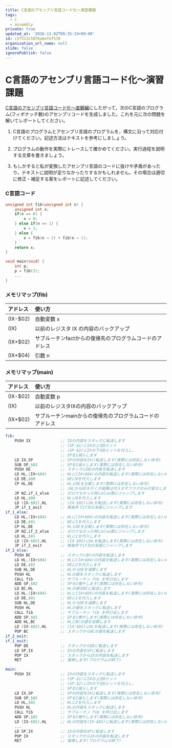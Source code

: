 ```yaml
---
title: C言語のアセンブリ言語コード化〜演習課題
tags:
  - C
  - assembly
private: true
updated_at: '2016-11-02T09:35:33+09:00'
id: c37513c5076abefef539
organization_url_name: null
slide: false
ignorePublish: false
---
```

# C言語のアセンブリ言語コード化〜演習課題

[C言語のアセンブリ言語コード化〜直観編](http://qiita.com/zacky1972/items/86741d1ac6939795784f)にしたがって，次のC言語のプログラム(フィボナッチ数)のアセンブリコードを生成しました。これを元に次の問題を解いてレポートしてください。

1. C言語のプログラムとアセンブリ言語のプログラムを，構文に沿って対応付けてください。記述方法はテキストを参考にしましょう。

2. プログラムの動作を実際にトレースして確かめてください。実行過程を説明する文章を書きましょう。

3. もしかすると私が変換したアセンブリ言語のコードに抜けや矛盾があったり，テキストに説明が足りなかったりするかもしれません。その場合は適切に修正・補足する案をレポートに記述してください。

### C言語コード

```c:fib.c
unsigned int fib(unsigned int n) {
	unsigned int x;
	if(n == 0) {
		x = 0;
	} else if(n == 1) {
		x = 1;
	} else {
		x = fib(n − 2) + fib(n − 1);
	}
	return x;
}

void main(void) {
	int p;
	p = fib(2);
	...
}
```

### メモリマップ(fib)

|アドレス|使い方|
|:------|:----|
|(IX-$02)|自動変数 x|
|(IX)    |以前のレジスタ IX の内容のバックアップ|
|(IX+$02)|サブルーチンfactからの復帰先のプログラムコードのアドレス|
|(IX+$04)|引数 n|

### メモリマップ(main)

|アドレス|使い方|
|:------|:----|
|(IX-$02)|自動変数 p|
|(IX)    |以前のレジスタIXの内容のバックアップ|
|(IX+$02)|サブルーチンmainからの復帰先のプログラムコードのアドレス|


```assembly:fib.s
fib:
	PUSH IX				;; IXの内容をスタックに転送します
						;; (SP-$1)にIXの上位8ビット
						;; (SP-$2)にIXの下位8ビットを代入し，
						;; SPを2減らします
	LD IX,SP			;; SPの内容をIXに転送します(実際には存在しない命令)
	SUB SP,$02			;; SPを2減らします(実際には存在しない命令)
	PUSH DE 			;; スタックにDEの内容を転送します
	LD HL,(IX+$04)		;; HLに(IX+$04)の内容を転送します(実際には存在しない命令)
	LD DE,$00			;; DEに0を代入します
	CP HL,DE 			;; HLとDEを比較します(実際には存在しない命令)
						;; (HLからDEを引くが結果は代入せずフラグのみが変化します)
	JP NZ,if_1_else		;; ゼロでなかった時にelse節にジャンプします
	LD HL,$00			;; HLに0を代入します
	LD (IX-$02),HL 		;; (IX-$02)にHLを転送します(実際には存在しない命令)
	JP if_1_exit		;; 無条件でif文の末尾にジャンプします
if_1_else:
	LD HL,(IX+$04)		;; HLに(IX+$04)の内容を転送します(実際には存在しない命令)
	LD DE,$01			;; DEに1を代入します
	CP HL,DE 			;; HLとDEを比較します(実際には存在しない命令)
	JP NZ,if_2_else		;; ゼロでなかった時にelse節にジャンプします
	LD HL,$01			;; HLに1を代入します
	LD (IX-$02),HL 		;; (IX-$02)にHLを転送します(実際には存在しない命令)
	JP if_2_exit		;; 無条件でif文の末尾にジャンプします
if_2_else:
	PUSH BC 			;; スタックにBCの内容を転送します 
	LD HL,(IX+$04)		;; HLに(IX+$04)の内容を転送します(実際には存在しない命令)
	LD DE,$02           ;; DEに2を代入します
	SUB HL,DE 			;; HLからDEを減算します
	PUSH HL 			;; HLの値をスタックに転送します
	CALL fib 			;; サブルーチン fib を呼び出します
	ADD SP,$02			;; SPを2増やします(実際には存在しない命令)
	LD BC,HL            ;; HLの値をBCに転送します
	LD HL,(IX+$04)		;; HLに(IX+$04)の内容を転送します(実際には存在しない命令)
	LD DE,$01			;; DEに1を代入します
	SUB HL,DE 			;; HLからDEを減算します
	PUSH HL 			;; HLの値をスタックに転送します
	CALL fib 			;; サブルーチン fib を呼び出します
	ADD SP,$02			;; SPを2増やします(実際には存在しない命令)
	ADD HL,BC 			;; HLにBCの値を加算します
	LD (IX-$02),HL 		;; (IX-$02)にHLを転送します(実際には存在しない命令)
	POP BC 				;; スタックからBCの値を転送します
if_2_exit:	
if_1_exit:
	POP DE 				;; スタックからDEに転送します
	LD SP,IX			;; IXの内容をSPに転送します
	POP IX				;; スタックからIXの内容を転送します
	RET					;; 復帰します(プログラムの終了)

main:
	PUSH IX				;; IXの内容をスタックに転送します
						;; (SP-$1)にIXの上位8ビット
						;; (SP-$2)にIXの下位8ビットを代入し，
						;; SPを2減らします
	LD IX,SP			;; SPの内容をIXに転送します(実際には存在しない命令)
	SUB SP,$02			;; SPを2減らします(実際には存在しない命令)
	LD HL,$02			;; HLに2を代入します
	PUSH HL				;; HLの内容をスタックに転送します
	CALL fib			;; サブルーチン fib を呼び出します
	ADD SP,$02			;; SPを2増やします(実際には存在しない命令)
	LD (IX-$02),HL		;; HLの内容を(IX-$02)に転送します(実際には存在しない命令)
	...
	LD SP,IX			;; IXの内容をSPに転送します
	POP IX				;; スタックからIXの内容を転送します
	RET					;; 復帰します(プログラムの終了)
```
